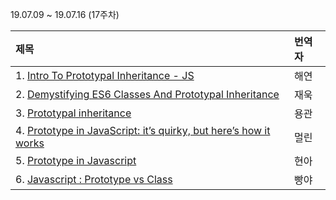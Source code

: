 19.07.09 ~ 19.07.16 (17주차)

|   제목   | 번역자  |
| :-------- | :------ |
| 1. [Intro To Prototypal Inheritance - JS ](https://github.com/Lee-hyuna/33-js-concepts-kr/wiki/Intro-To-Prototypal-Inheritance-JS) | 해연 |
| 2. [Demystifying ES6 Classes And Prototypal Inheritance](https://github.com/Lee-hyuna/33-js-concepts-kr/wiki/Demystifying-ES6-Classes-And-Prototypal-Inheritance) | 재욱 |
| 3. [Prototypal inheritance](https://javascript.info/prototype-inheritance) | 용관 |
| 4. [Prototype in JavaScript: it’s quirky, but here’s how it works](https://github.com/Lee-hyuna/33-js-concepts-kr/wiki/Prototype-in-JavaScript:-it%E2%80%99s-quirky,-but-here%E2%80%99s-how-it-works) | 멀린 |
| 5. [Prototype in Javascript ](https://github.com/Lee-hyuna/33-js-concepts-kr/wiki/Prototype-in-Javascript) | 현아 |
| 6. [Javascript : Prototype vs Class](https://github.com/Lee-hyuna/33-js-concepts-kr/wiki/Javascript:-%ED%94%84%EB%A1%9C%ED%86%A0%ED%83%80%EC%9E%85-vs-%ED%81%B4%EB%9E%98%EC%8A%A4) | 빵야 |